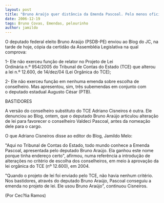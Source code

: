 ```yaml
---
layout: post
title: "Bruno Araújo quer distância da Emenda Pascoal. Pelo menos oficialmente"
date: 2006-12-19
tags: Bruno Covas, Emendas, pelourinho
author: jamildo
---
```

O deputado federal eleito Bruno Ara&uacute;jo (PSDB-PE) enviou ao Blog do JC, na tarde de hoje, c&oacute;pia da certid&atilde;o da Assembl&eacute;ia Legislativa&nbsp;na qual comprova:

1-&nbsp;Ele n&atilde;o exerceu fun&ccedil;&atilde;o de relator no Projeto de Lei Ordin&aacute;ria&nbsp;n.&ordm;&nbsp;954/2005 do Tribunal de Contas do Estado (TCE) que alterou a lei n.&ordm; 12.600, de 14/dez/04 (Lei Org&acirc;nica do TCE);

2-&nbsp;Ele n&atilde;o exerceu fun&ccedil;&atilde;o em nenhuma emenda sobre escolha de conselheiro. Mas apresentou, sim, tr&ecirc;s subemendas em conjunto com o&nbsp;deputado estadual Augusto C&eacute;sar (PTB).

BASTIDORES

A vers&atilde;o do conselheiro substituto do TCE Adriano Cisneiros&nbsp;&eacute; outra. Ele denunciou ao Blog, ontem, que o deputado Bruno Ara&uacute;jo&nbsp;articulou altera&ccedil;&atilde;o de lei para favorecer o conselheiro Valdeci Pascoal, antes da nomea&ccedil;&atilde;o dele para o cargo.

O que Adriano Cisneiros disse ao editor do Blog, Jamildo Melo:

"Aqui no Tribunal de Contas do Estado, todo mundo conhece a Emenda Pascoal, apresentada pelo deputado Bruno Ara&uacute;jo. Ela ganhou este nome porque tinha endere&ccedil;o certo", afirmou, numa refer&ecirc;ncia a introdu&ccedil;&atilde;o de altera&ccedil;&otilde;es no crit&eacute;rio de escolha dos conselheiros, em meio &agrave; aprova&ccedil;&atilde;o da lei org&acirc;nica do TCE (n&ordm; 12.600), em 2004.

"Quando o projeto de lei foi enviado pelo TCE, n&atilde;o havia nenhum crit&eacute;rio. Nos bastidores, atrav&eacute;s do deputado Bruno Ara&uacute;jo, Pascoal conseguiu a emenda no projeto de lei. Ele usou Bruno Ara&uacute;jo", continuou Cisneiros.

(Por Cec?lia Ramos)